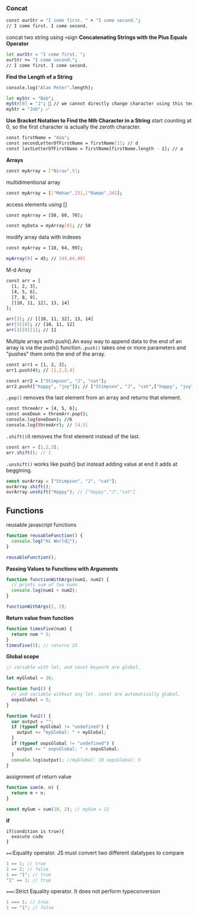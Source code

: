 ### Concat

```bash
const ourStr = "I come first. " + "I come second.";
// I come first. I come second.
```

concat two string using `+`sign
**Concatenating Strings with the Plus Equals Operator**

```bash
let ourStr = "I come first. ";
ourStr += "I come second.";
// I come first. I come second.
```

**Find the Length of a String**

```bash
console.log("Alan Peter".length);
```

```bash
let myStr = "Bob";
myStr[0] = "J"; 🚫 // we cannot directly change character using this technique
myStr = "Job"; ✅
```

**Use Bracket Notation to Find the Nth Character in a String**
start counting at 0, so the first character is actually the zeroth character.

```bash
const firstName = "Ada";
const secondLetterOfFirstName = firstName[1]; // d
const lastLetterOfFirstName = firstName[firstName.length - 1]; // a
```

**Arrays**

```bash
const myArray = ["Nirav",5];
```

multidimentional array

```bash
const myArray = [["Mohan",23],["Raman",34]];
```

access elements using []

```bash
const myArray = [50, 60, 70];

const myData = myArray[0]; // 50
```

modify array data with indexes

```bash
const myArray = [18, 64, 99];

myArray[0] = 45; // [45,64,99]
```

M-d Array

```bash
const arr = [
  [1, 2, 3],
  [4, 5, 6],
  [7, 8, 9],
  [[10, 11, 12], 13, 14]
];

arr[3]; // [[10, 11, 12], 13, 14]
arr[3][0]; // [10, 11, 12]
arr[3][0][1]; // 11
```

Multiple arrays with push().An easy way to append data to the end of an array is via the push() function.`.push()` takes one or more parameters and "pushes" them onto the end of the array.

```bash
const arr1 = [1, 2, 3];
arr1.push(4); // [1,2,3,4]

const arr2 = ["Stimpson", "J", "cat"];
arr2.push(["happy", "joy"]); // ["Stimpson", "J", "cat",["happy", "joy"]]
```

`.pop()` removes the last element from an array and returns that element.

```bash
const threeArr = [4, 5, 6];
const oneDown = threeArr.pop();
console.log(oneDown); //6
console.log(threeArr); // [4,5]
```

`.shift()`it removes the first element instead of the last.

```js
cosnt arr = [1,2,3];
arr.shift(); // 1
```

`.unshift()` works like push() but instead adding value at end it adds at beggining.

```js
const ourArray = ["Stimpson", "J", "cat"];
ourArray.shift();
ourArray.unshift("Happy"); // ["Happy","J","cat"]
```

## Functions

reusable javascript functions

```js
function reusableFunction() {
  console.log("Hi World🚀");
}

reusableFunction();
```

**Passing Values to Functions with Arguments**

```js
function functionWithArgs(num1, num2) {
  // prints sum of two nums
  console.log(num1 + num2);
}

functionWithArgs(1, 2);
```

**Return value from function**

```js
function timesFive(num) {
  return num * 5;
}
timesFive(5); // returns 25
```

**Global scope**

```js
// variable with let, and const keywork are global.

let myGlobal = 10;

function fun1() {
  // and variable without any let, const are automatically global.
  oopsGlobal = 5;
}

function fun2() {
  var output = "";
  if (typeof myGlobal != "undefined") {
    output += "myGlobal: " + myGlobal;
  }
  if (typeof oopsGlobal != "undefined") {
    output += " oopsGlobal: " + oopsGlobal;
  }
  console.log(output); //myGlobal: 10 oopsGlobal: 5
}
```

assignment of return value

```js
function sum(m, n) {
  return m + n;
}

const mySum = sum(10, 2); // mySum = 12
```

**if**

```
if(condition is true){
  execute code
}
```

`==`:Equality operator. JS must convert two different datatypes to compare

```js
1 == 1; // true
1 == 2; // false
1 == "1"; // true
"1" == 1; // true
```

`===`:Strict Equality operator. It does not perform typeconversion

```js
1 === 1; // true
1 == "1"; // false
```
